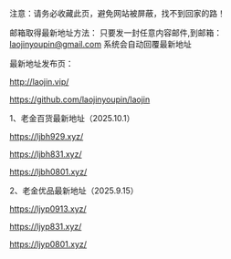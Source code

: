 注意：请务必收藏此页，避免网站被屏蔽，找不到回家的路！

邮箱取得最新地址方法：
只要发一封任意内容邮件,到邮箱：laojinyoupin@gmail.com 系统会自动回覆最新地址

最新地址发布页：

http://laojin.vip/

https://github.com/laojinyoupin/laojin

1、老金百货最新地址（2025.10.1）

https://ljbh929.xyz/

https://ljbh831.xyz/

https://ljbh0801.xyz/


2、老金优品最新地址（2025.9.15）

https://ljyp0913.xyz/

https://ljyp831.xyz/

https://ljyp0801.xyz/








